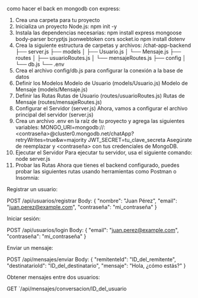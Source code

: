 como hacer el back en mongodb con express:

1. Crea una carpeta para tu proyecto
2. Inicializa un proyecto Node.js:
      npm init -y
3. Instala las dependencias necesarias:
      npm install express mongoose body-parser bcryptjs jsonwebtoken cors socket.io
      npm install dotenv
4. Crea la siguiente estructura de carpetas y archivos:
      /chat-app-backend
            ├── server.js
            ├── models
            │   ├── Usuario.js
            │   └── Mensaje.js
            ├── routes
            │   ├── usuarioRoutes.js
            │   └── mensajeRoutes.js
            ├── config
            │   └── db.js
            └── .env
5. Crea el archivo config/db.js para configurar la conexión a la base de datos
6. Definir los Modelos
      Modelo de Usuario (models/Usuario.js)
      Modelo de Mensaje (models/Mensaje.js)
7. Definir las Rutas
      Rutas de Usuario (routes/usuarioRoutes.js)
      Rutas de Mensaje (routes/mensajeRoutes.js)
8. Configurar el Servidor (server.js)
Ahora, vamos a configurar el archivo principal del servidor (server.js)
9. Crea un archivo .env en la raíz de tu proyecto y agrega las siguientes variables:
      MONGO_URI=mongodb://<usuario>:<contraseña>@cluster0.mongodb.net/chatApp?retryWrites=true&w=majority
      JWT_SECRET=tu_clave_secreta
Asegúrate de reemplazar <usuario> y <contraseña> con tus credenciales de MongoDB.
10. Ejecutar el Servidor
Para ejecutar tu servidor, usa el siguiente comando:
node server.js
11. Probar las Rutas
Ahora que tienes el backend configurado, puedes probar las siguientes rutas usando herramientas como Postman o Insomnia:

Registrar un usuario:

POST /api/usuarios/registrar
Body:
      {
    "nombre": "Juan Pérez",
    "email": "juan.perez@example.com",
    "contraseña": "mi_contraseña"
      }

Iniciar sesión:

POST /api/usuarios/login
Body:
      {
    "email": "juan.perez@example.com",
    "contraseña": "mi_contraseña"
      }

Enviar un mensaje:

POST /api/mensajes/enviar
Body:
      {
    "remitenteId": "ID_del_remitente",
    "destinatarioId": "ID_del_destinatario",
    "mensaje": "Hola, ¿cómo estás?"
      }

Obtener mensajes entre dos usuarios:

GET `/api/mensajes/conversacion/ID_del_usuario